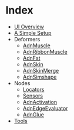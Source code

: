 # Index

- [UI Overview](ui_overview.md)
- [A Simple Setup](simple_setup.md)
- Deformers
    - [AdnMuscle](deformers/muscle.md)
    - [AdnRibbonMuscle](deformers/ribbon.md)
    - [AdnFat](deformers/fat.md)
    - [AdnSkin](deformers/skin.md)
    - [AdnSkinMerge](deformers/skin_merge.md)
    - [AdnSimshape](deformers/simshape.md)
- Nodes
    - [Locators](nodes/locators.md)
    - [Sensors](nodes/sensors.md)
    - [AdnActivation](nodes/activation.md)
    - [AdnEdgeEvaluator](nodes/edge_evaluator.md)
    - [AdnGlue](nodes/glue.md)
- [Tools](tools.md)
